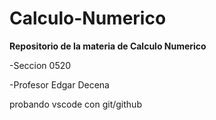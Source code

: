 # Calculo-Numerico
**Repositorio de la materia de Calculo Numerico**

 -Seccion 0520

-Profesor Edgar Decena

probando vscode con git/github